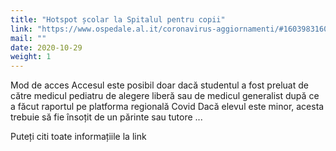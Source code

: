 ```yaml
---
title: "Hotspot școlar la Spitalul pentru copii"
link: "https://www.ospedale.al.it/coronavirus-aggiornamenti/#1603983160431-d9a7bee0-ff20"
mail: ""
date: 2020-10-29
weight: 1
---
```


Mod de acces
Accesul este posibil doar dacă studentul a fost preluat de către medicul pediatru de alegere liberă sau de medicul generalist după ce a făcut raportul pe platforma regională Covid
Dacă elevul este minor, acesta trebuie să fie însoțit de un părinte sau tutore ...

Puteți citi toate informațiile la link